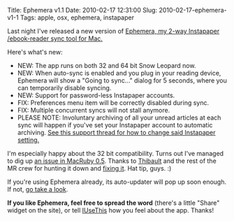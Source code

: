Title: Ephemera v1.1
Date: 2010-02-17 12:31:00
Slug: 2010-02-17-ephemera-v1-1
Tags: apple, osx, ephemera, instapaper


Last night I've released a new version of [Ephemera, my 2-way Instapaper
/ebook-reader sync tool for Mac.][1]

Here's what's new:

  * NEW: The app runs on both 32 and 64 bit Snow Leopard now.
  * NEW: When auto-sync is enabled and you plug in your reading device, Ephemera will show a "Going to sync…" dialog for 5 seconds, where you can temporarily disable syncing.
  * NEW: Support for password-less Instapaper accounts.
  * FIX: Preferences menu item will be correctly disabled during sync.
  * FIX: Multiple concurrent syncs will not stall anymore.
  * PLEASE NOTE: Involuntary archiving of all your unread articles at each sync will happen if you've set your Instapaper account to automatic archiving. [See this support thread for how to change said Instapaper setting.][2]

I'm especially happy about the 32 bit compatibility. Turns out I've managed to
dig up [an issue in MacRuby 0.5][3]. Thanks to [Thibault][4] and the rest of
the MR crew for hunting it down and [fixing it][5]. Hat tip, guys. :)

If you're using Ephemera already, its auto-updater will pop up soon enough. If
not, [go take a look][1].

**If you like Ephemera, feel free to spread the word** (there's a little "Share" widget on the site), or tell [IUseThis][6] how you feel about the app. Thanks!

   [1]: http://goephemera.com/
   [2]: http://getsatisfaction.com/municode/topics/running_ephemera_archives_all_read_later_articles#promoted_replies
   [3]: http://www.macruby.org/trac/ticket/579
   [4]: http://twitter.com/naixn
   [5]: http://www.macruby.org/trac/changeset/3527
   [6]: http://osx.iusethis.com/app/ephemera
